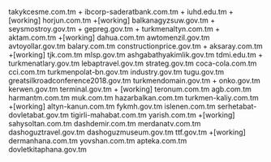 takykcesme.com.tm  +
ibcorp-saderatbank.com.tm +
iuhd.edu.tm +[working]
horjun.com.tm +[working]
balkanagyzsuw.gov.tm +
seysmostroy.gov.tm +
gepreg.gov.tm +
turkmenaltyn.com.tm +
aktam.com.tm +[working]
dahua.com.tm
awtomenzil.gov.tm
avtoyollar.gov.tm
balary.com.tm
constructionprice.gov.tm +
aksaray.com.tm +[working]
tjk.com.tm
mlsp.gov.tm
ashgabathyakimlik.gov.tm
tdmi.edu.tm +
turkmenatlary.gov.tm
lebaptravel.gov.tm
strateg.gov.tm
coca-cola.com.tm
cci.com.tm
turkmenpolat-bn.gov.tm
industry.gov.tm
tugu.gov.tm
greatsilkroadconference2018.gov.tm
turkmendomain.gov.tm +
onko.gov.tm
kerwen.gov.tm
terminal.gov.tm + [working]
teronum.com.tm
agb.com.tm
harmantm.com.tm
muk.com.tm
hazarbalkan.com.tm
turkmen-kaliy.com.tm +[working]
altyn-kanun.com.tm
fykmh.gov.tm
islenen.com.tm
serhetabat-dovletabat.gov.tm
tigirli-mahabat.com.tm
yarish.com.tm +[working]
sahysoltan.com.tm
dashdemir.com.tm
merdanatv.com.tm
dashoguztravel.gov.tm
dashoguzmuseum.gov.tm
ttf.gov.tm +[working]
dermanhana.com.tm
yovshan.com.tm
apteka.com.tm
dovletkitaphana.gov.tm
